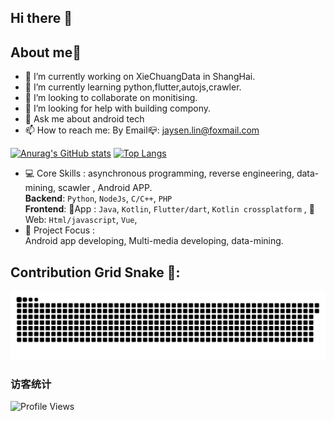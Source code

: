 ## Hi there 👋

<!--**linjonh/linjonh** is a ✨ _special_ ✨ repository because its `README.md` (this file) appears on your GitHub profile.

Here are some ideas to get you started:
-->
## About me🚀
- 🔭 I’m currently working on XieChuangData in ShangHai.
- 🌱 I’m currently learning python,flutter,autojs,crawler.
- 👯 I’m looking to collaborate on monitising.
- 🤔 I’m looking for help with building compony.
- 💬 Ask me about android tech
- 📫 How to reach me: By Email📪: jaysen.lin@foxmail.com

[![Anurag's GitHub stats](https://github-readme-stats.vercel.app/api?username=anuraghazra&show_icons=true&theme=radical)](https://linjonh.github.io/TechBlog/)
[![Top Langs](https://github-readme-stats.vercel.app/api/top-langs/?username=linjonh&theme=radica&layout=compact&hide=html,JavaScript)](https://linjonh.github.io/TechBlog/)

- 💻 Core Skills : asynchronous programming, reverse engineering, data-mining, scawler , Android APP.
  <br> **Backend**: `Python`, `NodeJs`, `C/C++`, `PHP`
  <br> **Frontend**: 🚀App : `Java`, `Kotlin`, `Flutter/dart`, `Kotlin crossplatform` , 🚀 Web: `Html/javascript`, `Vue`, 
- 🚀 Project Focus :
  <br> Android app developing, Multi-media developing, data-mining.

## Contribution Grid Snake 🐍:
[![github-contribution-grid-snake](https://github.com/linjonh/linjonh/blob/main/github-contribution-grid-snake.svg)](https://linjonh.github.io/TechBlog/)

### 访客统计
![Profile Views](https://komarev.com/ghpvc/?username=linjonh&color=blue)
<!--
- 总访问量: **null** 次
- 唯一访客: **null** 人
-->



